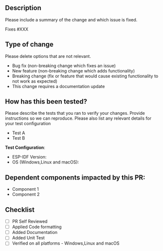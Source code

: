 ## Description

Please include a summary of the change and which issue is fixed.

Fixes #XXX

## Type of change

Please delete options that are not relevant.
- Bug fix (non-breaking change which fixes an issue)
- New feature (non-breaking change which adds functionality)
- Breaking change (fix or feature that would cause existing functionality to not work as expected)
- This change requires a documentation update

## How has this been tested?

Please describe the tests that you ran to verify your changes. Provide instructions so we can reproduce. Please also list any relevant details for your test configuration

- Test A
- Test B

**Test Configuration**:
* ESP-IDF Version:
* OS (Windows,Linux and macOS):

## Dependent components impacted by this PR:

- Component 1
- Component 2

## Checklist
- [ ] PR Self Reviewed
- [ ] Applied Code formatting
- [ ] Added Documentation
- [ ] Added Unit Test
- [ ] Verified on all platforms - Windows,Linux and macOS
